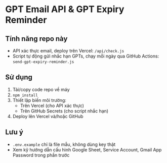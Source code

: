 # GPT Email API & GPT Expiry Reminder

## Tính năng repo này
- API xác thực email, deploy trên Vercel: `/api/check.js`
- Script tự động gửi nhắc hạn GPTs, chạy mỗi ngày qua GitHub Actions: `send-gpt-expiry-reminder.js`

## Sử dụng
1. Tải/copy code repo về máy
2. `npm install`
3. Thiết lập biến môi trường:
   - Trên Vercel (cho API xác thực)
   - Trên GitHub Secrets (cho script nhắc hạn)
4. Deploy lên Vercel và/hoặc GitHub

## Lưu ý
- `.env.example` chỉ là file mẫu, không dùng key thật
- Xem kỹ hướng dẫn cấu hình Google Sheet, Service Account, Gmail App Password trong phần trước
